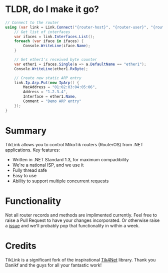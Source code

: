 TLDR, do I make it go?
===
```c#
// Connect to the router
using (var link = Link.Connect("{router-host}", "{router-user}", "{router-password}")) {
    // Get list of interfaces
    var ifaces = link.Interfaces.List();
    foreach (var iface in ifaces) {
        Console.WriteLine(iface.Name);
    }

    // Get ether1's received byte counter
    var ether1 = ifaces.Single(a => a.DefaultName == "ether1");
    Console.WriteLine(ether1.RxByte);

    // Create new static ARP entry
    link.Ip.Arp.Put(new IpArp() {
        MacAddress = "01:02:03:04:05:06",
        Address = "1.2.3.4",
        Interface = ether1.Name,
        Comment = "Demo ARP entry"
    });
}
```

Summary
===
TikLink allows you to control MikoTik routers (RouterOS) from .NET applications. Key features:
 - Written in .NET Standard 1.3, for maximum compadibility
 - We're a national ISP, and we use it
 - Fully thread safe
 - Easy to use
 - Ability to support multiple concurrent requests

Functionality
===
Not all router records and methods are implimented currently. Feel free to raise a Pull Request to have your changes incorporated. Or otherwise raise a [issue](https://github.com/invertedtomato/tiklink/issues) and we'll probably pop that functionality in within a week.

Credits
===
TikLink is a significant fork of the inspirational [Tik4Net](https://github.com/danikf/tik4net) library. Thank you Danikf and the guys for all your fantastic work!
